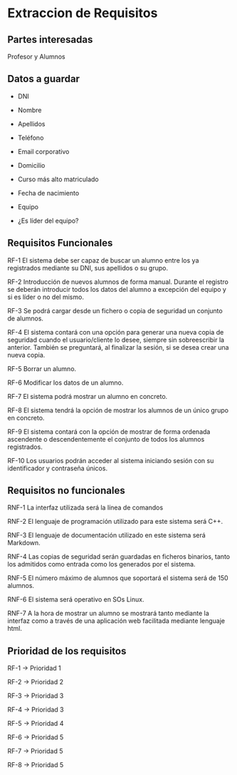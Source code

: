 # Extraccion de Requisitos

## Partes interesadas

Profesor y Alumnos

## Datos a guardar

* DNI

* Nombre

* Apellidos

* Teléfono

* Email corporativo

* Domicilio

* Curso más alto matriculado

* Fecha de nacimiento

* Equipo

* ¿Es líder del equipo?

## Requisitos Funcionales

RF-1 El sistema debe ser capaz de buscar un alumno entre los ya registrados mediante su DNI, sus apellidos o su grupo.

RF-2 Introducción de nuevos alumnos de forma manual. Durante el registro se deberán introducir todos los datos del alumno a excepción del equipo y si es líder o no del mismo.

RF-3 Se podrá cargar desde un fichero o copia de seguridad un conjunto de alumnos.

RF-4 El sistema contará con una opción para generar una nueva copia de seguridad cuando el usuario/cliente lo desee, siempre sin sobreescribir la anterior. También se preguntará, al finalizar la sesión, si se desea crear una nueva copia.

RF-5 Borrar un alumno.

RF-6 Modificar los datos de un alumno.

RF-7 El sistema podrá mostrar un alumno en concreto.

RF-8 El sistema tendrá la opción de mostrar los alumnos de un único grupo en concreto.

RF-9 El sistema contará con la opción de mostrar de forma ordenada ascendente o descendentemente el conjunto de todos los alumnos registrados.

RF-10 Los usuarios podrán acceder al sistema iniciando sesión con su identificador y contraseña únicos.

## Requisitos no funcionales

RNF-1 La interfaz utilizada será la línea de comandos

RNF-2 El lenguaje de programación utilizado para este sistema será C++.

RNF-3 El lenguaje de documentación utilizado en este sistema será Markdown.

RNF-4 Las copias de seguridad serán guardadas en ficheros binarios, tanto los admitidos como entrada como los generados por el sistema.

RNF-5 El número máximo de alumnos que soportará el sistema será de 150 alumnos.

RNF-6 El sistema será operativo en SOs Linux.

RNF-7 A la hora de mostrar un alumno se mostrará tanto mediante la interfaz como a través de una aplicación web facilitada mediante lenguaje html.

## Prioridad de los requisitos

RF-1 -> Prioridad 1

RF-2 -> Prioridad 2

RF-3 -> Prioridad 3

RF-4 -> Prioridad 3

RF-5 -> Prioridad 4

RF-6 -> Prioridad 5

RF-7 -> Prioridad 5

RF-8 -> Prioridad 5
